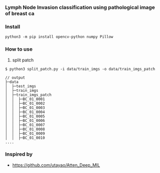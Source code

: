 ### Lymph Node Invasion classification using pathological image of breast ca


### Install
```
python3 -m pip install opencv-python numpy Pillow
```

### How to use
1. split patch
```
$ python3 split_patch.py -i data/train_imgs -o data/train_imgs_patch
```

``` 
// output
├─data
│  ├─test_imgs
│  ├─train_imgs
│  ├─train_imgs_patch
│  │  ├─BC_01_0001
│  │  ├─BC_01_0002
│  │  ├─BC_01_0003
│  │  ├─BC_01_0004
│  │  ├─BC_01_0005
│  │  ├─BC_01_0006
│  │  ├─BC_01_0007
│  │  ├─BC_01_0008
│  │  ├─BC_01_0009
│  │  ├─BC_01_0010
....

```


### Inspired by 
- https://github.com/utayao/Atten_Deep_MIL
